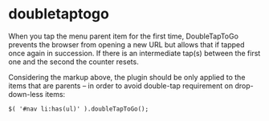 doubletaptogo
=============

When you tap the menu parent item for the first time, DoubleTapToGo prevents the browser from opening a new URL but allows that if tapped once again in succession. If there is an intermediate tap(s) between the first one and the second the counter resets. 

Considering the markup above, the plugin should be only applied to the items that are parents – in order to avoid double-tap requirement on drop-down-less items:

```$( '#nav li:has(ul)' ).doubleTapToGo();```
